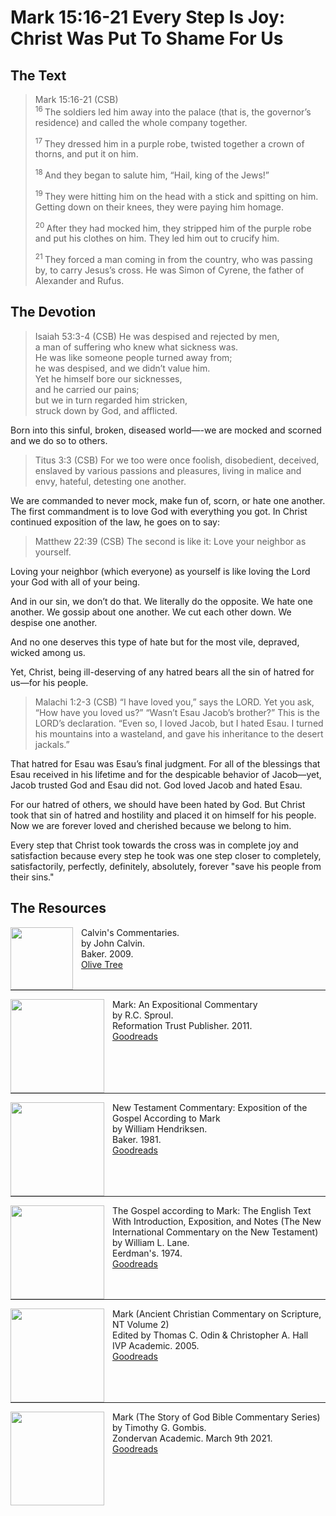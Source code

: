 # Mark 15:16-21 Every Step Is Joy: Christ Was Put To Shame For Us

## The Text

>Mark 15:16-21 (CSB)  
><sup> 16 </sup> The soldiers led him away into the palace (that is, the governor’s residence) and called the whole company together. 
>
><sup> 17 </sup> They dressed him in a purple robe, twisted together a crown of thorns, and put it on him. 
>
><sup> 18 </sup> And they began to salute him, “Hail, king of the Jews!” 
>
><sup> 19 </sup> They were hitting him on the head with a stick and spitting on him. Getting down on their knees, they were paying him homage. 
>
><sup> 20 </sup> After they had mocked him, they stripped him of the purple robe and put his clothes on him. They led him out to crucify him. 
>
><sup> 21 </sup> They forced a man coming in from the country, who was passing by, to carry Jesus’s cross. He was Simon of Cyrene, the father of Alexander and Rufus.

## The Devotion

>Isaiah 53:3-4 (CSB)
He was despised and rejected by men,  
a man of suffering who knew what sickness was.  
He was like someone people turned away from;  
he was despised, and we didn’t value him.  
Yet he himself bore our sicknesses,    
and he carried our pains;  
but we in turn regarded him stricken,  
struck down by God, and afflicted.

Born into this sinful, broken, diseased world—-we are mocked and scorned and we do so to others. 

>Titus 3:3 (CSB) For we too were once foolish, disobedient, deceived, enslaved by various passions and pleasures, living in malice and envy, hateful, detesting one another.

We are commanded to never mock, make fun of, scorn, or hate one another. The first commandment is to love God with everything you got. In Christ continued exposition of the law, he goes on to say:

>Matthew 22:39 (CSB) The second is like it: Love your neighbor as yourself.

Loving your neighbor (which everyone) as yourself is like loving the Lord your God with all of your being. 

And in our sin, we don’t do that. We literally do the opposite. We hate one another. We gossip about one another. We cut each other down. We despise one another. 

And no one deserves this type of hate but for the most vile, depraved, wicked among us.

Yet, Christ, being ill-deserving of any hatred bears all the sin of hatred for us—for his people.

>Malachi 1:2-3 (CSB)
“I have loved you,” says the LORD.
Yet you ask, “How have you loved us?” “Wasn’t Esau Jacob’s brother?” This is the LORD’s declaration. “Even so, I loved Jacob, but I hated Esau. I turned his mountains into a wasteland, and gave his inheritance to the desert jackals.”

That hatred for Esau was Esau’s final judgment. For all of the blessings that Esau received in his lifetime and for the despicable behavior of Jacob—yet, Jacob trusted God and Esau did not. God loved Jacob and hated Esau. 

For our hatred of others, we should have been hated by God. But Christ took that sin of hatred and hostility and placed it on himself for his people. Now we are forever loved and cherished because we belong to him. 

Every step that Christ took towards the cross was in complete joy and satisfaction because every step he took was one step closer to completely, satisfactorily, perfectly, definitely, absolutely, forever "save his people from their sins."

## The Resources

<p style="clear:both;">

<img src="/images/commentary-calvin-set-portrait.jpg" align="left" width="100" style="padding-right: 10px" />Calvin's Commentaries.  
by John Calvin.  
Baker. 2009.  
[Olive Tree](https://www.olivetree.com/store/product.php?productid=17517)

<p style="clear:both;">

---

<img src="/images/commentary-mark-sproul.jpg" align="left" width="150" style="padding-right: 10px" />Mark: An Expositional Commentary  
by R.C. Sproul.  
Reformation Trust Publisher. 2011.  
[Goodreads](https://www.goodreads.com/book/show/13329901-mark?ac=1&from_search=true&qid=AjPCOwNAXj&rank=1)

<p style="clear:both;">

---

<img src="/images/commentary-mark-hendriksen.jpg" align="left" width="150" style="padding-right: 10px" />New Testament Commentary: Exposition of the Gospel According to Mark  
by William Hendriksen.  
Baker. 1981.  
[Goodreads](https://www.goodreads.com/book/show/2365098.Mark)

<p style="clear:both;">

---

<img src="/images/commentary-mark-lane.jpg" align="left" width="150" style="padding-right: 10px" />The Gospel according to Mark: The English Text With Introduction, Exposition, and Notes (The New International Commentary on the New Testament)  
by William L. Lane.  
Eerdman's. 1974.  
[Goodreads](https://www.goodreads.com/book/show/978619.The_Gospel_of_Mark?from_search=true&from_srp=true&qid=UOUMUiJ7z4&rank=2)

<p style="clear:both;">

---

<img src="/images/commentary-mark-oden.jpg" align="left" width="150" style="padding-right: 10px" />Mark (Ancient Christian Commentary on Scripture, NT Volume 2)  
Edited by Thomas C. Odin & Christopher A. Hall  
IVP Academic. 2005.  
[Goodreads](https://www.goodreads.com/book/show/33015669-mark)

<p style="clear:both;">

---

<img src="/images/commentary-mark-gombis.jpg" align="left" width="150" style="padding-right: 10px" />Mark (The Story of God Bible Commentary Series)  
by Timothy G. Gombis.   
Zondervan Academic. March 9th 2021.  
[Goodreads](https://www.goodreads.com/book/show/54287613-mark)

<p style="clear:both;">
